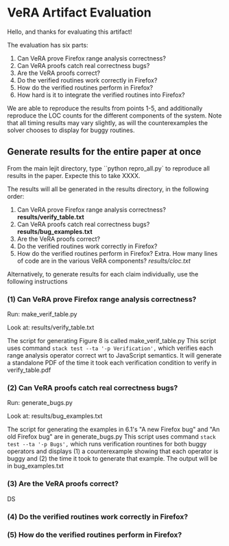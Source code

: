 # VeRA Artifact Evaluation

Hello, and thanks for evaluating this artifact!

The evaluation has six parts:

1. Can VeRA prove Firefox range analysis correctness?
2. Can VeRA proofs catch real correctness bugs?
3. Are the VeRA proofs correct?
4. Do the verified routines work correctly in Firefox?
5. How do the verified routines perform in Firefox?
6. How hard is it to integrate the verified routines into Firefox?

We are able to reproduce the results from points 1-5, and additionally
reproduce the LOC counts for the different components of the system.  Note
that all timing results may vary slightly, as will the counterexamples
the solver chooses to display for buggy routines.

## Generate results for the entire paper at once

From the main lejit directory, type ``python repro_all.py` to reproduce all
results in the paper. Expecte this to take XXXX.

The results will all be generated in the results directory, in the following order:
1. Can VeRA prove Firefox range analysis correctness? **results/verify_table.txt**
2. Can VeRA proofs catch real correctness bugs? **results/bug_examples.txt**
3. Are the VeRA proofs correct?
4. Do the verified routines work correctly in Firefox?
5. How do the verified routines perform in Firefox?
Extra. How many lines of code are in the various VeRA components? *results/cloc.txt*


Alternatively, to generate results for each claim individually, use the
following instructions

### (1) Can VeRA prove Firefox range analysis correctness?

Run: make_verif_table.py

Look at: results/verify_table.txt

The script for generating Figure 8 is called make_verif_table.py This
script uses command `stack test --ta '-p Verification',` which verifies
each range analysis operator correct wrt to JavaScript semantics. It
will generate a standalone PDF of the time it took each verification
condition to verify in verify_table.pdf

### (2) Can VeRA proofs catch real correctness bugs?

Run: generate_bugs.py

Look at: results/bug_examples.txt

The script for generating the examples in 6.1's "A new Firefox bug" and
"An old Firefox bug" are in generate_bugs.py This script uses command
`stack test --ta '-p Bugs',` which runs verification rountines for both
buggy operators and displays (1) a counterexample showing that each
operator is buggy and (2) the time it took to generate that example. The
output will be in bug_examples.txt

### (3) Are the VeRA proofs correct?

DS

### (4) Do the verified routines work correctly in Firefox?

### (5) How do the verified routines perform in Firefox?



